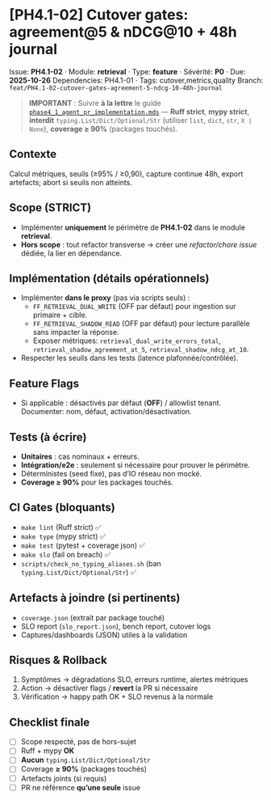 <!-- PR template generated 2025-10-21 14:17 UTC -->
# [PH4.1-02] Cutover gates: agreement@5 & nDCG@10 + 48h journal

Issue: **PH4.1-02** · Module: **retrieval** · Type: **feature** · Sévérité: **P0** · Due: **2025-10-26**
Dependencies: PH4.1-01 · Tags: cutover,metrics,quality
Branch: `feat/PH4.1-02-cutover-gates-agreement-5-ndcg-10-48h-journal`

> **IMPORTANT** : Suivre **à la lettre** le guide [`phase4_1_agent_pr_implementation.mds`](phase4_1_agent_pr_implementation.mds) — **Ruff strict**, **mypy strict**, **interdit** `typing.List/Dict/Optional/Str` (utiliser `list`, `dict`, `str`, `X | None`), **coverage ≥ 90%** (packages touchés).

## Contexte
Calcul métriques, seuils (≥95% / ≥0,90), capture continue 48h, export artefacts; abort si seuils non atteints.

## Scope (STRICT)
- Implémenter **uniquement** le périmètre de **PH4.1-02** dans le module **retrieval**.
- **Hors scope** : tout refactor transverse → créer une *refactor/chore issue* dédiée, la lier en dépendance.

## Implémentation (détails opérationnels)
- Implémenter **dans le proxy** (pas via scripts seuls) :
  - `FF_RETRIEVAL_DUAL_WRITE` (OFF par défaut) pour ingestion sur primaire + cible.
  - `FF_RETRIEVAL_SHADOW_READ` (OFF par défaut) pour lecture parallèle sans impacter la réponse.
  - Exposer métriques: `retrieval_dual_write_errors_total`, `retrieval_shadow_agreement_at_5`, `retrieval_shadow_ndcg_at_10`.
- Respecter les seuils dans les tests (latence plafonnée/contrôlée).

## Feature Flags
- Si applicable : désactivés par défaut (**OFF**) / allowlist tenant. Documenter: nom, défaut, activation/désactivation.

## Tests (à écrire)
- **Unitaires** : cas nominaux + erreurs.
- **Intégration/e2e** : seulement si nécessaire pour prouver le périmètre.
- Déterministes (seed fixe), pas d’IO réseau non mocké.
- **Coverage ≥ 90%** pour les packages touchés.

## CI Gates (bloquants)
- `make lint` (Ruff strict) ✅
- `make type` (mypy strict) ✅
- `make test` (pytest + coverage json) ✅
- `make slo` (fail on breach) ✅
- `scripts/check_no_typing_aliases.sh` (ban `typing.List/Dict/Optional/Str`) ✅

## Artefacts à joindre (si pertinents)
- `coverage.json` (extrait par package touché)
- SLO report (`slo_report.json`), bench report, cutover logs
- Captures/dashboards (JSON) utiles à la validation

## Risques & Rollback
1) Symptômes → dégradations SLO, erreurs runtime, alertes métriques  
2) Action → désactiver flags / **revert** la PR si nécessaire  
3) Vérification → happy path OK + SLO revenus à la normale

## Checklist finale
- [ ] Scope respecté, pas de hors-sujet
- [ ] Ruff + mypy **OK**
- [ ] **Aucun** `typing.List/Dict/Optional/Str`
- [ ] Coverage **≥ 90%** (packages touchés)
- [ ] Artefacts joints (si requis)
- [ ] PR ne référence **qu’une seule** issue
